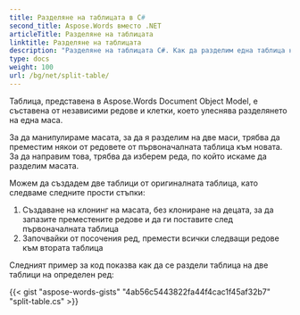 ```yaml
---
title: Разделяне на таблицата в C#
second_title: Aspose.Words вместо .NET
articleTitle: Разделяне на таблицата
linktitle: Разделяне на таблицата
description: "Разделяне на таблицата C#. Как да разделим една таблица на две отделни таблици C#."
type: docs
weight: 100
url: /bg/net/split-table/
---
```


Таблица, представена в Aspose.Words Document Object Model, е съставена от независими редове и клетки, което улеснява разделянето на една маса.

За да манипулираме масата, за да я разделим на две маси, трябва да преместим някои от редовете от първоначалната таблица към новата. За да направим това, трябва да изберем реда, по който искаме да разделим масата.

Можем да създадем две таблици от оригиналната таблица, като следваме следните прости стъпки:

1. Създаване на клонинг на масата, без клониране на децата, за да запазите преместените редове и да ги поставите след първоначалната таблица
2. Започвайки от посочения ред, премести всички следващи редове към втората таблица

Следният пример за код показва как да се раздели таблица на две таблици на определен ред:

{{< gist "aspose-words-gists" "4ab56c5443822fa44f4cac1f45af32b7" "split-table.cs" >}}
